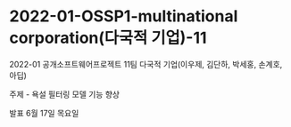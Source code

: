 # 2022-01-OSSP1-multinational corporation(다국적 기업)-11
2022-01 공개소프트웨어프로젝트 11팀 다국적 기업(이우제, 김단하, 박세홍, 손계호, 아딥)

주제 - 욕설 필터링 모델 기능 향상

발표 6월 17일 목요일
